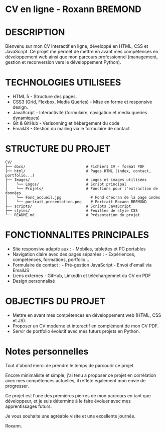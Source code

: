 # CV en ligne - Roxann BREMOND

# DESCRIPTION
Bienvenu sur mon CV interactif en ligne, développé en HTML, CSS et JavaScript.
Ce projet me permet de mettre en avant mes compétences en développement web
ainsi que mon parcours professionnel (management, gestion et reconversion
vers le développement Python).

# TECHNOLOGIES UTILISEES
- HTML 5 - Structure des pages.
- CSS3 (Grid, Flexbox, Media Queries) - Mise en forme et responsive design.
- JavaScript - Interactivité (formulaire, navigation et media queries dynamiques)
- Git & GitHub - Verisonning et hébergement du code
- EmailJS - Gestion du mailing via le formulaire de contact

# STRUCTURE DU PROJET
```
CV/
├── docs/                           # Fichiers CV - format PDF
├── html/                           # Pages HTML (index, contact, portfolio...)  
├── Images/                         # Logos et images utilisées
│    └── Logos/                     # Script principal
│    └── Projets/                   # Fonctions pour l'extraction de données
│    └── Fond_accueil.jpg             # Fond d'écran de la page index
│    └── portrait_presentation.png    # Portrait Roxann BREMOND
├── scripts/                        # Scripts JavaScript
├── styles/                         # Feuilles de style CSS
└── README.md                       # Présentation du projet
```


# FONCTIONNALITES PRINCIPALES

- Site responsive adapté aux :
        - Mobiles, tablettes et PC portables
- Navigation claire avec des pages séparées :
        - Expériences, compétences, formations, portfolio...
- Formulaire de contact :
        - Pré-gestion JavaScript
        - Envoi d'email via EmailJS
- Liens externes - GitHub, LinkedIn et téléchargemnet du CV en PDF
- Design personnalisé

# OBJECTIFS DU PROJET

- Mettre en avant mes compétences en développement web (HTML, CSS et JS).
- Proposer un CV moderne et interactif en complément de mon CV PDF.
- Servir de portfolio évolutif avec mes futurs projets en Python.

# Notes personnelles

Tout d'abord merci de prendre le temps de parcourir ce projet.

Encore minimaliste et simple, j'ai tenu a proposer ce projet en corrélation 
avec mes compétences actuelles, il reflète également mon envie de progresser.

Ce projet est l'une des premières pierres de mon parcours en tant que développeur, et je suis déterminé à le faire évoluer avec mes apprentissages futurs.

Je vous souhaite une agréable visite et une excellente journée.

Roxann.